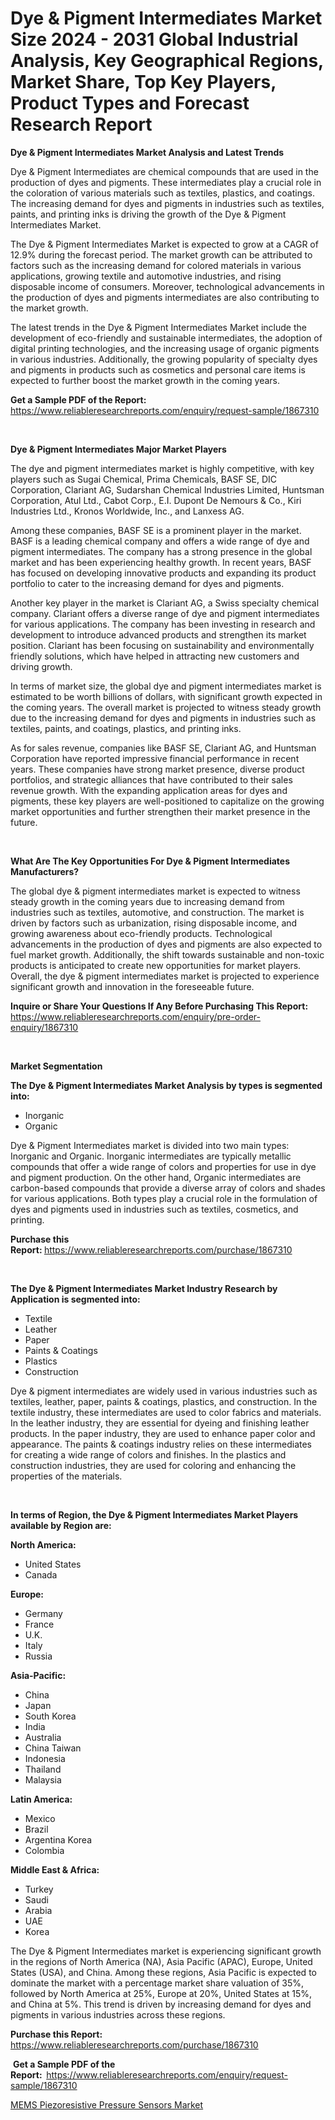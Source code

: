 <p><h1>Dye & Pigment Intermediates Market Size 2024 - 2031 Global Industrial Analysis, Key Geographical Regions, Market Share, Top Key Players, Product Types and Forecast Research Report</h1></p><p><strong>Dye & Pigment Intermediates Market Analysis and Latest Trends</strong></p>
<p><p>Dye & Pigment Intermediates are chemical compounds that are used in the production of dyes and pigments. These intermediates play a crucial role in the coloration of various materials such as textiles, plastics, and coatings. The increasing demand for dyes and pigments in industries such as textiles, paints, and printing inks is driving the growth of the Dye & Pigment Intermediates Market.</p><p>The Dye & Pigment Intermediates Market is expected to grow at a CAGR of 12.9% during the forecast period. The market growth can be attributed to factors such as the increasing demand for colored materials in various applications, growing textile and automotive industries, and rising disposable income of consumers. Moreover, technological advancements in the production of dyes and pigments intermediates are also contributing to the market growth.</p><p>The latest trends in the Dye & Pigment Intermediates Market include the development of eco-friendly and sustainable intermediates, the adoption of digital printing technologies, and the increasing usage of organic pigments in various industries. Additionally, the growing popularity of specialty dyes and pigments in products such as cosmetics and personal care items is expected to further boost the market growth in the coming years.</p></p>
<p><strong>Get a Sample PDF of the Report:&nbsp;</strong> <a href="https://www.reliableresearchreports.com/enquiry/request-sample/1867310">https://www.reliableresearchreports.com/enquiry/request-sample/1867310</a></p>
<p>&nbsp;</p>
<p><strong>Dye & Pigment Intermediates Major Market Players</strong></p>
<p><p>The dye and pigment intermediates market is highly competitive, with key players such as Sugai Chemical, Prima Chemicals, BASF SE, DIC Corporation, Clariant AG, Sudarshan Chemical Industries Limited, Huntsman Corporation, Atul Ltd., Cabot Corp., E.I. Dupont De Nemours & Co., Kiri Industries Ltd., Kronos Worldwide, Inc., and Lanxess AG.</p><p>Among these companies, BASF SE is a prominent player in the market. BASF is a leading chemical company and offers a wide range of dye and pigment intermediates. The company has a strong presence in the global market and has been experiencing healthy growth. In recent years, BASF has focused on developing innovative products and expanding its product portfolio to cater to the increasing demand for dyes and pigments.</p><p>Another key player in the market is Clariant AG, a Swiss specialty chemical company. Clariant offers a diverse range of dye and pigment intermediates for various applications. The company has been investing in research and development to introduce advanced products and strengthen its market position. Clariant has been focusing on sustainability and environmentally friendly solutions, which have helped in attracting new customers and driving growth.</p><p>In terms of market size, the global dye and pigment intermediates market is estimated to be worth billions of dollars, with significant growth expected in the coming years. The overall market is projected to witness steady growth due to the increasing demand for dyes and pigments in industries such as textiles, paints, and coatings, plastics, and printing inks.</p><p>As for sales revenue, companies like BASF SE, Clariant AG, and Huntsman Corporation have reported impressive financial performance in recent years. These companies have strong market presence, diverse product portfolios, and strategic alliances that have contributed to their sales revenue growth. With the expanding application areas for dyes and pigments, these key players are well-positioned to capitalize on the growing market opportunities and further strengthen their market presence in the future.</p></p>
<p>&nbsp;</p>
<p><strong>What Are The Key Opportunities For Dye & Pigment Intermediates Manufacturers?</strong></p>
<p><p>The global dye & pigment intermediates market is expected to witness steady growth in the coming years due to increasing demand from industries such as textiles, automotive, and construction. The market is driven by factors such as urbanization, rising disposable income, and growing awareness about eco-friendly products. Technological advancements in the production of dyes and pigments are also expected to fuel market growth. Additionally, the shift towards sustainable and non-toxic products is anticipated to create new opportunities for market players. Overall, the dye & pigment intermediates market is projected to experience significant growth and innovation in the foreseeable future.</p></p>
<p><strong>Inquire or Share Your Questions If Any Before Purchasing This Report:</strong> <a href="https://www.reliableresearchreports.com/enquiry/pre-order-enquiry/1867310">https://www.reliableresearchreports.com/enquiry/pre-order-enquiry/1867310</a></p>
<p>&nbsp;</p>
<p><strong>Market Segmentation</strong></p>
<p><strong>The Dye & Pigment Intermediates Market Analysis by types is segmented into:</strong></p>
<p><ul><li>Inorganic</li><li>Organic</li></ul></p>
<p><p>Dye & Pigment Intermediates market is divided into two main types: Inorganic and Organic. Inorganic intermediates are typically metallic compounds that offer a wide range of colors and properties for use in dye and pigment production. On the other hand, Organic intermediates are carbon-based compounds that provide a diverse array of colors and shades for various applications. Both types play a crucial role in the formulation of dyes and pigments used in industries such as textiles, cosmetics, and printing.</p></p>
<p><strong>Purchase this Report:&nbsp;</strong><a href="https://www.reliableresearchreports.com/purchase/1867310">https://www.reliableresearchreports.com/purchase/1867310</a></p>
<p>&nbsp;</p>
<p><strong>The Dye & Pigment Intermediates Market Industry Research by Application is segmented into:</strong></p>
<p><ul><li>Textile</li><li>Leather</li><li>Paper</li><li>Paints & Coatings</li><li>Plastics</li><li>Construction</li></ul></p>
<p><p>Dye & pigment intermediates are widely used in various industries such as textiles, leather, paper, paints & coatings, plastics, and construction. In the textile industry, these intermediates are used to color fabrics and materials. In the leather industry, they are essential for dyeing and finishing leather products. In the paper industry, they are used to enhance paper color and appearance. The paints & coatings industry relies on these intermediates for creating a wide range of colors and finishes. In the plastics and construction industries, they are used for coloring and enhancing the properties of the materials.</p></p>
<p>&nbsp;</p>
<p><strong>In terms of Region, the Dye & Pigment Intermediates Market Players available by Region are:</strong></p>
<p>
    <p> <strong> North America: </strong>
        <ul>
            <li>United States</li>
            <li>Canada</li>
        </ul>
        </p> 
    <p> <strong> Europe: </strong>
        <ul>
            <li>Germany</li>
            <li>France</li>
            <li>U.K.</li>
            <li>Italy</li>
            <li>Russia</li>
        </ul>
        </p> 
    <p> <strong> Asia-Pacific: </strong>
        <ul>
            <li>China</li>
            <li>Japan</li>
            <li>South Korea</li>
            <li>India</li>
            <li>Australia</li>
            <li>China Taiwan</li>
            <li>Indonesia</li>
            <li>Thailand</li>
            <li>Malaysia</li>
        </ul>
        </p> 
    <p> <strong> Latin America: </strong>
        <ul>
            <li>Mexico</li>
            <li>Brazil</li>
            <li>Argentina Korea</li>
            <li>Colombia</li>
        </ul>
        </p> 
    <p> <strong> Middle East & Africa: </strong>
        <ul>
            <li>Turkey</li>
            <li>Saudi</li>
            <li>Arabia</li>
            <li>UAE</li>
            <li>Korea</li>
        </ul>
    </p>
    </p>
<p><p>The Dye & Pigment Intermediates market is experiencing significant growth in the regions of North America (NA), Asia Pacific (APAC), Europe, United States (USA), and China. Among these regions, Asia Pacific is expected to dominate the market with a percentage market share valuation of 35%, followed by North America at 25%, Europe at 20%, United States at 15%, and China at 5%. This trend is driven by increasing demand for dyes and pigments in various industries across these regions.</p></p>
<p><strong>Purchase this Report: </strong><a href="https://www.reliableresearchreports.com/purchase/1867310">https://www.reliableresearchreports.com/purchase/1867310</a></p>
<p>&nbsp;<strong>Get a Sample PDF of the Report:&nbsp;&nbsp;</strong><a href="https://www.reliableresearchreports.com/enquiry/request-sample/1867310">https://www.reliableresearchreports.com/enquiry/request-sample/1867310</a></p>
<p><strong></strong></p>
<p><p><a href="https://noble-drawer-34c.notion.site/MEMS-Piezoresistive-Pressure-Sensors-Market-Research-Report-Provides-thorough-Industry-Overview-whi-ef499c5181e84ce6a63ffc0bc61a4d83">MEMS Piezoresistive Pressure Sensors Market</a></p></p>